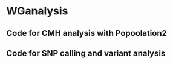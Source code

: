 # WGanalysis
## Code for CMH analysis with Popoolation2
## Code for SNP calling and variant analysis

